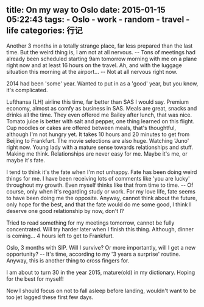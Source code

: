 title: On my way to Oslo
date: 2015-01-15 05:22:43
tags:
    - Oslo
    - work
    - random
    - travel
    - life
categories: 行记
---

Another 3 months in a totally strange place, far less prepared than the last time. But the weird thing is, I am not at all nervous. -- Tons of meetings had already been scheduled starting 9am tomorrow morning with me on a plane right now and at least 16 hours on the travel. Ah, and with the luggage situation this morning at the airport... -- Not at all nervous right now.

2014 had been 'some' year. Wanted to put in as a 'good' year, but you know, it's complicated.

Lufthansa (LH) airline this time, far better than SAS I would say. Premium economy, almost as comfy as business in SAS. Meals are great, snacks and drinks all the time. They even offered me Bailey after lunch, that was nice. Tomato juice is better with salt and pepper, one thing learned on this flight. Cup noodles or cakes are offered between meals, that's thoughtful, although I'm not hungry yet. It takes 10 hours and 20 minutes to get from Beijing to Frankfurt. The movie selections are also huge. Watching 'Juno' right now. Young lady with a mature sense towards relationships and stuff. Making me think. Relationships are never easy for me. Maybe it's me, or maybe it's fate.

I tend to think it's the fate when I'm not unhappy. Fate has been doing weird things for me. I have been receiving lots of comments like 'you are lucky' throughout my growth. Even myself thinks like that from time to time. -- Of course, only when it's regarding study or work. For my love life, fate seems to have been doing me the opposite. Anyway, cannot think about the future, only hope for the best, and that the fate would do me some good, I think I deserve one good relationship by now, don't I?

Tried to read something for my meetings tomorrow, cannot be fully concentrated. Will try harder later when I finish this thing. Although, dinner is coming... 4 hours left to get to Frankfurt. 

Oslo, 3 months with SIP. Will I survive? Or more importantly, will I get a new opportunity? -- It's time, according to my '3 years a surprise' routine. Anyway, this is another thing to cross fingers for.

I am about to turn 30 in the year 2015, mature(old) in my dictionary. Hoping for the best for myself!

Now I should focus on not to fall asleep before landing, wouldn't want to be too jet lagged these first few days.
